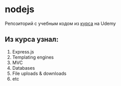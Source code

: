 # nodejs
Репозиторий с учебным кодом из [курса](https://www.udemy.com/course/nodejs-the-complete-guide/) на Udemy

## Из курса узнал:
1. Express.js
2. Templating engines
3. MVC
4. Databases
5. File uploads & downloads
6. etc

